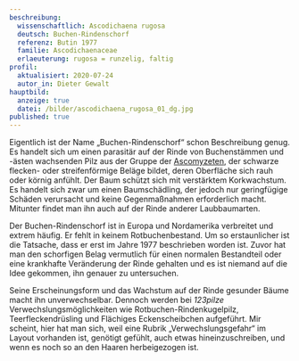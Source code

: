 ```yaml
---
beschreibung:
  wissenschaftlich: Ascodichaena rugosa
  deutsch: Buchen-Rindenschorf
  referenz: Butin 1977
  familie: Ascodichaenaceae
  erlaeuterung: rugosa = runzelig, faltig
profil:
  aktualisiert: 2020-07-24
  autor_in: Dieter Gewalt
hauptbild:
  anzeige: true
  datei: /bilder/ascodichaena_rugosa_01_dg.jpg
published: true
---
```

Eigentlich ist der Name „Buchen-Rindenschorf“ schon Beschreibung genug. Es handelt sich um einen parasitär auf der Rinde von Buchenstämmen und -ästen wachsenden Pilz aus der Gruppe der [Ascomyzeten](Ascomyzeten "Glossar"), der schwarze flecken- oder streifenförmige Beläge bildet, deren Oberfläche sich rauh oder körnig anfühlt. Der Baum schützt sich mit verstärktem Korkwachstum. Es handelt sich zwar um einen Baumschädling, der jedoch nur geringfügige Schäden verursacht und keine Gegenmaßnahmen erforderlich macht. Mitunter findet man ihn auch auf der Rinde anderer Laubbaumarten.

Der Buchen-Rindenschorf ist in Europa und Nordamerika verbreitet und extrem häufig. Er fehlt in keinem Rotbuchenbestand. Um so erstaunlicher ist die Tatsache, dass er erst im Jahre 1977 beschrieben worden ist. Zuvor hat man den schorfigen Belag vermutlich für einen normalen Bestandteil oder eine krankhafte Veränderung der Rinde gehalten und es ist niemand auf die Idee gekommen, ihn genauer zu untersuchen.

Seine Erscheinungsform und das Wachstum auf der Rinde gesunder Bäume macht ihn unverwechselbar. Dennoch werden bei *123pilze* Verwechslungsmöglichkeiten wie Rotbuchen-Rindenkugelpilz, Teerfleckendrüsling und Flächiges Eckenscheibchen aufgeführt. Mir scheint, hier hat man sich, weil eine Rubrik „Verwechslungsgefahr“ im Layout vorhanden ist, genötigt gefühlt, auch etwas hineinzuschreiben, und wenn es noch so an den Haaren herbeigezogen ist.